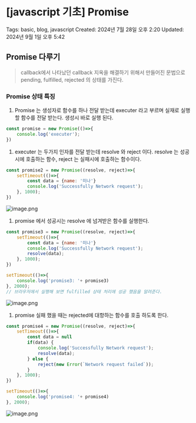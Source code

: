 # [javascript 기초] Promise

Tags: basic, blog, javascript
Created: 2024년 7월 28일 오후 2:20
Updated: 2024년 9월 1일 오후 5:42

## Promise 다루기

> callback에서 나타났던 callback 지옥을 해결하기 위해서 만들어진 문법으로 pending, fulfilled, rejected  의 상태를 가진다.
> 

### Promise 상태 특징

1. Promise 는 생성자로 함수를 하나 전달 받는데 executer 라고 부르며 실재로 실행 할 함수를 전달 받는다. 생성시 바로 실행 된다. 

```jsx
const promise = new Promise(()=>{
	console.log('executer');
})
```

1. executer 는 두가지 인자를 전달 받는데 resolve 와 reject 이다. resolve 는 성공시에 호출하는 함수, reject 는 실패시에 호출하는 함수이다. 

```jsx
const promise2 = new Promise((resolve, reject)=>{
	setTimeout(()=>{
		const data = {name: '미나'}
		console.log('Successfully Network request');
	}, 1000);
})
```

![image.png](%5Bjavascript%20%E1%84%80%E1%85%B5%E1%84%8E%E1%85%A9%5D%20Promise%20f5364ee28b43450bb5c7a6bcabf17521/image.png)

1. promise 에서 성공시는 resolve 에 넘겨받은 함수를 실행한다. 

```jsx
const promise3 = new Promise((resolve, reject)=>{
	setTimeout(()=>{
		const data = {name: '미나'}
		console.log('Successfully Network request');
		resolve(data);
	}, 1000);
})

setTimeout(()=>{
	console.log('promise3: '+ promise3)
}, 2000);
// 브라우저에서 실행해 보면 fulfilled 상태 처리에 성공 했음을 알려준다.
```

![image.png](%5Bjavascript%20%E1%84%80%E1%85%B5%E1%84%8E%E1%85%A9%5D%20Promise%20f5364ee28b43450bb5c7a6bcabf17521/image%201.png)

1.  promise 실패 했을 때는 rejected에 대항하는 함수를 호출 하도록 한다. 

```jsx
const promise4 = new Promise((resolve, reject)=>{
	setTimeout(()=>{
		const data = null
		if(data) {
			console.log('Successfully Network request');
			resolve(data);
		} else {
			reject(new Error(`Network request failed`));
		}
	}, 1000);
})

setTimeout(()=>{
	console.log('promise4: '+ promise4)
}, 2000);
```

![image.png](%5Bjavascript%20%E1%84%80%E1%85%B5%E1%84%8E%E1%85%A9%5D%20Promise%20f5364ee28b43450bb5c7a6bcabf17521/image%202.png)